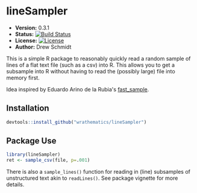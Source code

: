 # lineSampler

* **Version:** 0.3.1
* **Status:** [![Build Status](https://travis-ci.org/wrathematics/lineSampler.png)](https://travis-ci.org/wrathematics/lineSampler)
* **License:** [![License](http://img.shields.io/badge/license-BSD%202--Clause-orange.svg?style=flat)](http://opensource.org/licenses/BSD-2-Clause)
* **Author:** Drew Schmidt


This is a simple R package to reasonably quickly read a random sample of lines of a flat text file (such as a csv) into R. This allows you to get a subsample into R without having to read the (possibly large) file into memory first.

Idea inspired by Eduardo Arino de la Rubia's [fast_sample](https://github.com/earino/fast_sample).



## Installation

```r
devtools::install_github("wrathematics/lineSampler")
```



## Package Use

```r
library(lineSampler)
ret <- sample_csv(file, p=.001)
```

There is also a `sample_lines()` function for reading in (line) subsamples of unstructured text akin to `readLines()`.  See package vignette for more details.
